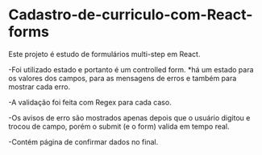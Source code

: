 # Cadastro-de-curriculo-com-React-forms

Este projeto é estudo de formulários multi-step em React.

-Foi utilizado estado e portanto é um controlled form.
  *há um estado para os valores dos campos, para as mensagens de erros e também para mostrar cada erro.

-A validação foi feita com Regex para cada caso.

-Os avisos de erro são mostrados apenas depois que o usuário digitou e trocou de campo, porém o submit (e o form) valida em tempo real.

-Contém página de confirmar dados no final.


